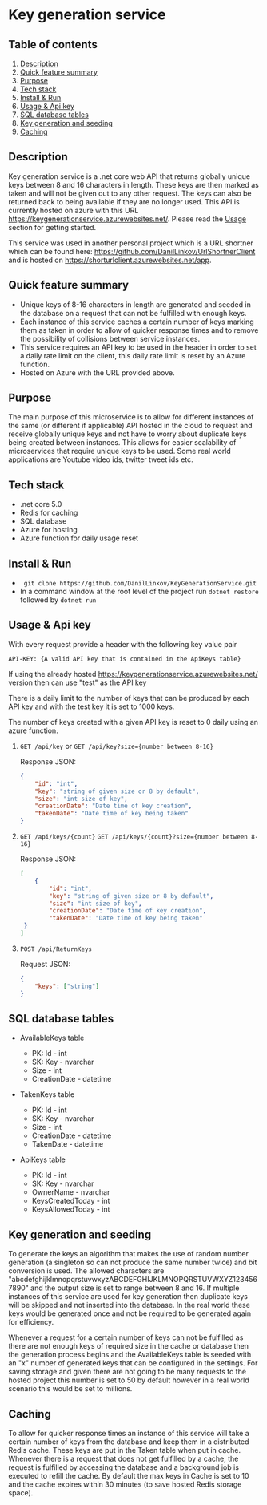 # Key generation service

## Table of contents

1. [Description](#description)
2. [Quick feature summary](#quick-feature-summary)
3. [Purpose](#purpose)
4. [Tech stack](#tech-stack)
5. [Install & Run](#install-&-run)
6. [Usage & Api key](#usage-&-api-key)
7. [SQL database tables](#sql-database-tables)
8. [Key generation and seeding](#key-generation-and-seeding)
9. [Caching](#caching)

## Description

Key generation service is a .net core web API that returns globally unique keys between 8 and 16 characters in length. These keys are then marked as taken and will not be given out to any other request. The keys can also be returned back to being available if they are no longer used. This API is currently hosted on azure with this URL https://keygenerationservice.azurewebsites.net/. Please read the [Usage](#usage-&-api-key) section for getting started.

This service was used in another personal project which is a URL shortner which can be found here: https://github.com/DanilLinkov/UrlShortnerClient and is hosted on https://shorturlclient.azurewebsites.net/app.

## Quick feature summary

- Unique keys of 8-16 characters in length are generated and seeded in the database on a request that can not be fulfilled with enough keys.
- Each instance of this service caches a certain number of keys marking them as taken in order to allow of quicker response times and to remove the possibility of collisions between service instances.
- This service requires an API key to be used in the header in order to set a daily rate limit on the client, this daily rate limit is reset by an Azure function.
- Hosted on Azure with the URL provided above.

## Purpose

The main purpose of this microservice is to allow for different instances of the same (or different if applicable) API hosted in the cloud to request and receive globally unique keys and not have to worry about duplicate keys being created between instances. This allows for easier scalability of microservices that require unique keys to be used. Some real world applications are Youtube video ids, twitter tweet ids etc.

## Tech stack

- .net core 5.0
- Redis for caching
- SQL database
- Azure for hosting
- Azure function for daily usage reset

## Install & Run

- ` git clone https://github.com/DanilLinkov/KeyGenerationService.git`
- In a command window at the root level of the project run `dotnet restore` followed by `dotnet run`

## Usage & Api key

With every request provide a header with the following key value pair

`API-KEY: {A valid API key that is contained in the ApiKeys table}`

If using the already hosted https://keygenerationservice.azurewebsites.net/ version then can use "test" as the API key

There is a daily limit to the number of keys that can be produced by each API key and with the test key it is set to 1000 keys.

The number of keys created with a given API key is reset to 0 daily using an azure function.

1) `GET /api/key` or `GET /api/key?size={number between 8-16}`

   Response JSON:

   ```json
   {
       "id": "int",
       "key": "string of given size or 8 by default",
       "size": "int size of key",
       "creationDate": "Date time of key creation",
       "takenDate": "Date time of key being taken"
   }
   ```

   

2) `GET /api/keys/{count}` `GET /api/keys/{count}?size={number between 8-16}`

   Response JSON:

   ```json
   [
       {
           "id": "int",
           "key": "string of given size or 8 by default",
           "size": "int size of key",
           "creationDate": "Date time of key creation",
           "takenDate": "Date time of key being taken"
   	}
   ]
   ```

   

3) `POST /api/ReturnKeys`

   Request JSON:
   
   ```json
   {
       "keys": ["string"]
   }
   ```
   
   

## SQL database tables

- AvailableKeys table
  - PK: Id - int
  - SK: Key - nvarchar
  - Size - int
  - CreationDate - datetime
- TakenKeys table
  - PK: Id - int
  - SK: Key - nvarchar
  - Size - int
  - CreationDate - datetime
  - TakenDate - datetime

- ApiKeys table
  - PK: Id - int
  - SK: Key - nvarchar
  - OwnerName - nvarchar
  - KeysCreatedToday - int
  - KeysAllowedToday - int

## Key generation and seeding

To generate the keys an algorithm that makes the use of random number generation (a singleton so can not produce the same number twice) and bit conversion is used. The allowed characters are "abcdefghijklmnopqrstuvwxyzABCDEFGHIJKLMNOPQRSTUVWXYZ1234567890" and the output size is set to range between 8 and 16. If multiple instances of this service are used for key generation then duplicate keys will be skipped and not inserted into the database. In the real world these keys would be generated once and not be required to be generated again for efficiency.

Whenever a request for a certain number of keys can not be fulfilled as there are not enough keys of required size in the cache or database then the generation process begins and the AvailableKeys table is seeded with an "x" number of generated keys that can be configured in the settings. For saving storage and given there are not going to be many requests to the hosted project this number is set to 50 by default however in a real world scenario this would be set to millions.

## Caching

To allow for quicker response times an instance of this service will take a certain number of keys from the database and keep them in a distributed Redis cache. These keys are put in the Taken table when put in cache. Whenever there is a request that does not get fulfilled by a cache, the request is fulfilled by accessing the database and a background job is executed to refill the cache. By default the max keys in Cache is set to 10 and the cache expires within 30 minutes (to save hosted Redis storage space).

